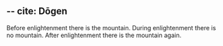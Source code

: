 --
cite: Dōgen
--

Before enlightenment there is the mountain. During enlightenment there is no mountain. After enlightenment there is the mountain again.
